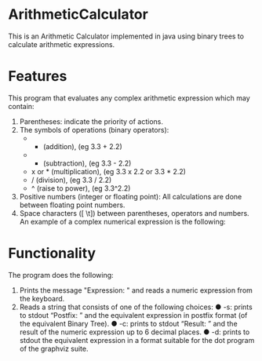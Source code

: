 # ArithmeticCalculator

This is an Arithmetic Calculator implemented in java using binary trees to calculate arithmetic expressions.

# Features 

This program  that evaluates any complex arithmetic expression which may contain:
1. Parentheses: indicate the priority of actions.
2. The symbols of operations (binary operators):
    - + (addition), (eg 3.3 + 2.2)
    - - (subtraction), (eg 3.3 - 2.2)
    -  x or * (multiplication), (eg 3.3 x 2.2 or 3.3 * 2.2)
    -  / (division), (eg 3.3 / 2.2)
    -  ^ (raise to power), (eg 3.3^2.2)
4. Positive numbers (integer or floating point): All calculations are done
between floating point numbers.
5. Space characters ([ \t]) between parentheses, operators and numbers.
An example of a complex numerical expression is the following:

# Functionality

The program does the following:

1. Prints the message "Expression: " and reads a numeric expression from the
keyboard. 
2. Reads a string that consists of one of the following choices:
 ● -s: prints to stdout “Postfix: ” and the equivalent expression in postfix format (of the equivalent Binary Tree).
 ● -c: prints to stdout “Result: ” and the result of the numeric expression up to 6 decimal places.
 ● -d: prints to stdout the equivalent expression in a format suitable for the dot program of the graphviz suite.
